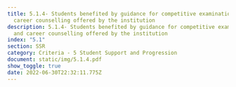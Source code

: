 ```yaml
---
title: 5.1.4- Students benefited by guidance for competitive examinations and
  career counselling offered by the institution
description: 5.1.4- Students benefited by guidance for competitive examinations
  and career counselling offered by the institution
index: "5.1"
section: SSR
category: Criteria - 5 Student Support and Progression
document: static/img/5.1.4.pdf
show_toggle: true
date: 2022-06-30T22:32:11.775Z
---
```

